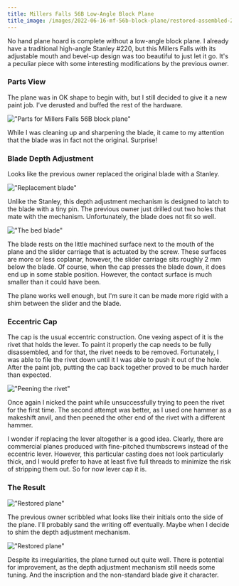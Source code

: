 ```yaml
---
title: Millers Falls 56B Low-Angle Block Plane
title_image: /images/2022-06-16-mf-56b-block-plane/restored-assembled-2.jpg
---
```


No hand plane hoard is complete without a low-angle block plane. I already have a traditional high-angle Stanley #220, but this Millers Falls with its adjustable mouth and bevel-up design was too beautiful to just let it go. It's a peculiar piece with some interesting modifications by the previous owner.

<!--more-->

### Parts View

The plane was in OK shape to begin with, but I still decided to give it a new paint job. I've derusted and buffed the rest of the hardware.

!["Parts for Millers Falls 56B block plane"](/images/2022-06-16-mf-56b-block-plane/restored-parts.jpg)

While I was cleaning up and sharpening the blade, it came to my attention that the blade was in fact not the original. Surprise!

### Blade Depth Adjustment

Looks like the previous owner replaced the original blade with a Stanley.

!["Replacement blade"](/images/2022-06-16-mf-56b-block-plane/blade.jpg)

Unlike the Stanley, this depth adjustment mechanism is designed to latch to the blade with a tiny pin. The previous owner just drilled out two holes that mate with the mechanism. Unfortunately, the blade does not fit so well.

!["The bed blade"](/images/2022-06-16-mf-56b-block-plane/blade-bed.jpg)

The blade rests on the little machined surface next to the mouth of the plane and the slider carriage that is actuated by the screw. These surfaces are more or less coplanar, however, the slider carriage sits roughly 2 mm below the blade. Of course, when the cap presses the blade down, it does end up in some stable position. However, the contact surface is much smaller than it could have been.

The plane works well enough, but I'm sure it can be made more rigid with a shim between the slider and the blade. 

### Eccentric Cap

The cap is the usual eccentric construction. One vexing aspect of it is the rivet that holds the lever. To paint it properly the cap needs to be fully disassembled, and for that, the rivet needs to be removed. Fortunately, I was able to file the rivet down until it I was able to push it out of the hole. After the paint job, putting the cap back together proved to be much harder than expected.

!["Peening the rivet"](/images/2022-06-16-mf-56b-block-plane/cap-rivet.jpg)

Once again I nicked the paint while unsuccessfully trying to peen the rivet for the first time. The second attempt was better, as I used one hammer as a makeshift anvil, and then peened the other end of the rivet with a different hammer.

I wonder if replacing the lever altogether is a good idea. Clearly, there are commercial planes produced with fine-pitched thumbscrews instead of the eccentric lever. However, this particular casting does not look particularly thick, and I would prefer to have at least five full threads to minimize the risk of stripping them out. So for now lever cap it is.

### The Result

!["Restored plane"](/images/2022-06-16-mf-56b-block-plane/restored-assembled.jpg)

The previous owner scribbled what looks like their initials onto the side of the plane. I'll probably sand the writing off eventually. Maybe when I decide to shim the depth adjustment mechanism.

!["Restored plane"](/images/2022-06-16-mf-56b-block-plane/restored-assembled-2.jpg)

Despite its irregularities, the plane turned out quite well. There is potential for improvement, as the depth adjustment mechanism still needs some tuning. And the inscription and the non-standard blade give it character.
